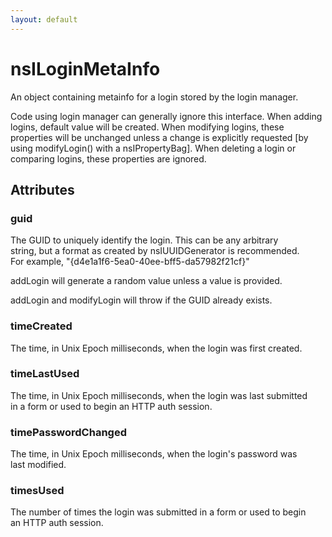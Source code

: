 ```yaml
---
layout: default
---
```


# nsILoginMetaInfo #
  
An object containing metainfo for a login stored by the login manager.  
  
Code using login manager can generally ignore this interface. When adding  
logins, default value will be created. When modifying logins, these  
properties will be unchanged unless a change is explicitly requested [by  
using modifyLogin() with a nsIPropertyBag]. When deleting a login or  
comparing logins, these properties are ignored.  
  

## Attributes ##

### guid ###
  
The GUID to uniquely identify the login. This can be any arbitrary  
string, but a format as created by nsIUUIDGenerator is recommended.  
For example, "{d4e1a1f6-5ea0-40ee-bff5-da57982f21cf}"  
  
addLogin will generate a random value unless a value is provided.  
  
addLogin and modifyLogin will throw if the GUID already exists.  
  

### timeCreated ###
  
The time, in Unix Epoch milliseconds, when the login was first created.  
  

### timeLastUsed ###
  
The time, in Unix Epoch milliseconds, when the login was last submitted  
in a form or used to begin an HTTP auth session.  
  

### timePasswordChanged ###
  
The time, in Unix Epoch milliseconds, when the login's password was  
last modified.  
  

### timesUsed ###
  
The number of times the login was submitted in a form or used to begin  
an HTTP auth session.  
  
